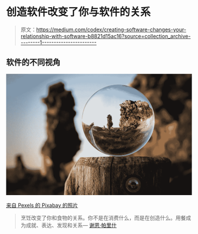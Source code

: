 # 创造软件改变了你与软件的关系

> 原文：<https://medium.com/codex/creating-software-changes-your-relationship-with-software-b8821d15ac16?source=collection_archive---------1----------------------->

## 软件的不同视角

![](img/d653d3400122a2d6d3f9a384faf5622f.png)

[来自 Pexels 的 Pixabay 的照片](https://www.pexels.com/photo/glass-ball-on-wood-clip-art-268953/)

> 烹饪改变了你和食物的关系。你不是在消费什么，而是在创造什么。用餐成为成就、表达、发现和关系— [谢恩·帕里什](https://fs.blog/michael-pollan-food-as-culture/)